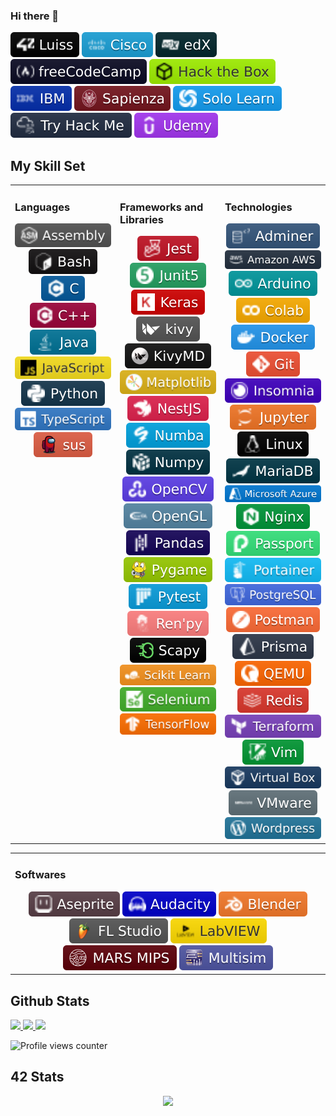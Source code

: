 ### Hi there 👋

<!--
**tde-nico/tde-nico** is a ✨ _special_ ✨ repository because its `README.md` (this file) appears on your GitHub profile.

Here are some ideas to get you started:

- 🔭 I’m currently working on ...
- 🌱 I’m currently learning ...
- 👯 I’m looking to collaborate on ...
- 🤔 I’m looking for help with ...
- 💬 Ask me about ...
- 📫 How to reach me: ...
- 😄 Pronouns: ...
- ⚡ Fun fact: ...


-->

<div align="left">
	<img src="badges/learn/42_Luiss.svg"/>
	<img src="badges/learn/Cisco.svg"/>
	<img src="badges/learn/edX.svg"/>
	<img src="badges/learn/freeCodeCamp.svg"/>
	<img src="badges/learn/Hack_the_Box.svg"/>
	<img src="badges/learn/IBM.svg"/>
	<img src="badges/learn/Sapienza.svg"/>
	<img src="badges/learn/Solo_Learn.svg"/>
	<img src="badges/learn/Try_Hack_Me.svg"/>
	<!-- <img src="badges/learn/Udacity.svg"/> -->
	<img src="badges/learn/Udemy.svg"/>
</div>

## My Skill Set
<table><tr><td valign="top" width="33%">

### Languages
<div align="center">
	<img src="badges/languages/Assembly.svg"/>
	<!-- <img src="badges/languages/Auto_Hot_Key.svg"/> -->
	<img src="badges/languages/Bash.svg"/>
	<img src="badges/languages/C.svg"/>
	<img src="badges/languages/C++.svg"/>
	<!-- <img src="badges/languages/Cobol.svg"/> -->
	<!-- <img src="badges/languages/CSS3.svg"/> --->
	<!-- <img src="badges/languages/Fortran.svg"/> --->
	<!-- <img src="badges/languages/Go.svg"/> --->
	<!-- <img src="badges/languages/Haskell.svg"/> --->
	<!-- <img src="badges/languages/HTML5.svg"/> --->
	<img src="badges/languages/Java.svg"/>
	<img src="badges/languages/JavaScript.svg"/>
	<!-- <img src="badges/languages/Lisp.svg"/> --->
	<!-- <img src="badges/languages/PowerShell.svg"/> -->
	<img src="badges/languages/Python.svg"/>
	<!-- <img src="badges/languages/Rust.svg"/> --->
	<!-- <img src="badges/languages/SystemVerilog.svg"/> -->
	<img src="badges/languages/TypeScript.svg"/>
	<a href="http://tinyurl.com/s63ve48">
		<img src="badges/others/sus.svg" />
	</a>

</div>

</td><td valign="top" width="33%">

### Frameworks and Libraries
<div align="center">
	<img src="badges/frameworks_and_libraries/Jest.svg"/>
	<img src="badges/frameworks_and_libraries/Junit5.svg"/>
	<img src="badges/frameworks_and_libraries/Keras.svg"/>
	<img src="badges/frameworks_and_libraries/Kivy.svg"/>
	<img src="badges/frameworks_and_libraries/KivyMD.svg"/>
	<img src="badges/frameworks_and_libraries/Matplotlib.svg"/>
	<img src="badges/frameworks_and_libraries/NestJS.svg"/>
	<img src="badges/frameworks_and_libraries/Numba.svg"/>
	<img src="badges/frameworks_and_libraries/Numpy.svg"/>
	<img src="badges/frameworks_and_libraries/OpenCV.svg"/>
	<img src="badges/frameworks_and_libraries/OpenGL.svg"/>
	<img src="badges/frameworks_and_libraries/Pandas.svg"/>
	<img src="badges/frameworks_and_libraries/Pygame.svg"/>
	<img src="badges/frameworks_and_libraries/Pytest.svg"/>
	<img src="badges/frameworks_and_libraries/Ren_py.svg"/>
	<img src="badges/frameworks_and_libraries/Scapy.svg"/>
	<img src="badges/frameworks_and_libraries/Scikit_Learn.svg"/>
	<img src="badges/frameworks_and_libraries/Selenium.svg"/>
	<img src="badges/frameworks_and_libraries/TensorFlow.svg"/>
	<!-- <img src="badges/frameworks_and_libraries/Vue_js.svg"/> --->

</div>
	
</td><td valign="top" width="33%">

### Technologies
<div align="center">
	<img src="badges/technologies/Adminer.svg"/>
	<img src="badges/technologies/Amazon_AWS.svg"/>
	<img src="badges/frameworks_and_libraries/Arduino.svg"/>
	<img src="badges/technologies/Colab.svg"/>
	<img src="badges/technologies/Docker.svg"/>
	<img src="badges/technologies/Git.svg"/>
	<img src="badges/technologies/Insomnia.svg"/>
	<img src="badges/technologies/Jupyter.svg"/>
	<img src="badges/technologies/Linux.svg"/>
	<img src="badges/technologies/MariaDB.svg"/>
	<img src="badges/technologies/Microsoft_Azure.svg"/>
	<img src="badges/technologies/Nginx.svg"/>
	<img src="badges/technologies/Passport.svg"/>
	<img src="badges/technologies/Portainer.svg"/>
	<img src="badges/technologies/PostgreSQL.svg"/>
	<img src="badges/technologies/Postman.svg"/>
	<img src="badges/technologies/Prisma.svg"/>
	<img src="badges/technologies/QEMU.svg"/>
	<img src="badges/technologies/Redis.svg"/>
	<img src="badges/technologies/Terraform.svg"/>
	<img src="badges/technologies/Vim.svg"/>
	<img src="badges/technologies/Virtual_Box.svg"/>
	<img src="badges/technologies/VMware.svg"/>
	<img src="badges/technologies/Wordpress.svg"/>
</div>

</td></tr></table>  

<table><tr><td valign="top" width="50%">

### Softwares
<div align="center">
	<img src="badges/technologies/Aseprite.svg"/>
	<img src="badges/technologies/Audacity.svg"/>
	<img src="badges/technologies/Blender.svg"/>
	<img src="badges/technologies/FL_Studio.svg"/>
	<img src="badges/technologies/LabVIEW.svg"/>
	<img src="badges/technologies/MARS_MIPS.svg"/>
	<img src="badges/technologies/Multisim.svg"/>
</div>

</td></tr></table>


## Github Stats

<tr>
<td>
	<a href="https://github.com/tde-nico">
		<img src="https://github-readme-stats.vercel.app/api?username=tde-nico&show_icons=true&count_private=true&hide_border=true&theme=nightowl" style="width: 50%">
	</a> 
</td>
<td>
	<a href="https://github.com/tde-nico?tab=repositories">
		<img src="https://github-readme-stats.vercel.app/api/top-langs/?username=tde-nico&hide_border=true&layout=compact&theme=nightowl&langs_count=10" style="width: 42%">
	</a>
</td>
</tr>

<a href="https://github.com/tde-nico?tab=repositories">
	<img src="https://github-readme-streak-stats.herokuapp.com/?user=tde-nico&theme=nightowl&hide_border=true">
</a>


![Profile views counter](https://komarev.com/ghpvc/?username=tde-nico&&style=flat-square)


## 42 Stats

<div align="center">
<table><tr>
	<img src="https://badge42.vercel.app/api/v2/cl3lgho45001109mpqdw212jx/stats?cursusId=21&coalitionId=124" />
</tr></table>
</div>
